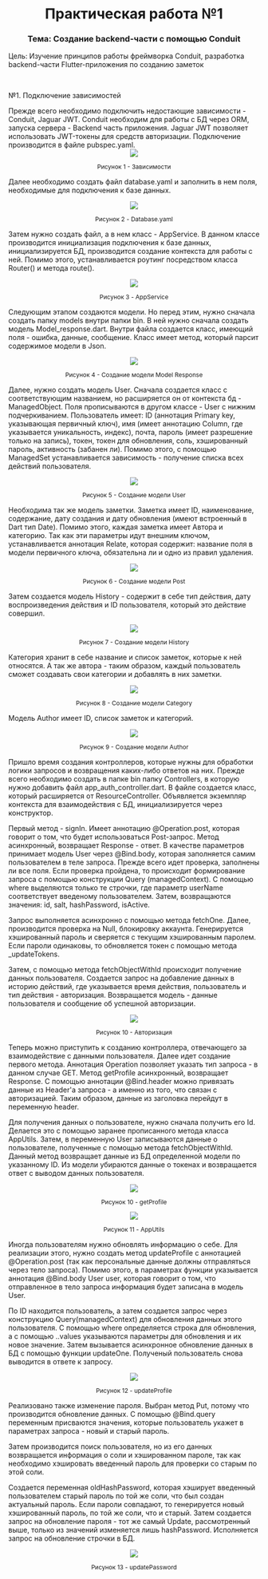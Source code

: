 <h1 align="center"> Практическая работа №1 </h1>
<h3 align="center"> Тема: Создание backend-части с помощью Conduit </h3>
<p> Цель: Изучение принципов работы фреймворка Conduit, разработка backend-части Flutter-приложения по созданию заметок </p>
</br>
<p> №1. Подключение зависимостей </p>
Прежде всего необходимо подключить недостающие зависимости - Conduit, Jaguar JWT. Conduit необходим для работы с БД через ORM, запуска сервера - Backend часть приложения. Jaguar JWT позволяет использовать JWT-токены для средств авторизации. Подключение производится в файле pubspec.yaml. 
<div align="center"> 
<img src="https://github.com/midnightRanger/Dart-backend/blob/main/images_git/pic1.jpg?raw=true">
</div>
<p color="grey" style="font-size: 12px" align="center"> Рисунок 1 - Зависимости </p>

Далее необходимо создать файл database.yaml и заполнить в нем поля, необходимые для подключения к базе данных. 

<div align="center"> 
<img src="https://github.com/midnightRanger/Dart-backend/blob/main/images_git/pic2.jpg?raw=true">
</div>
<p color="grey" style="font-size: 12px" align="center"> Рисунок 2 - Database.yaml </p>

Затем нужно создать файл, а в нем класс - AppService. В данном классе производится инициализация подключения к базе данных, инициализируется БД, производится создание контекста для работы с ней. Помимо этого, устанавливается роутинг посредством класса Router() и метода route().
<div align="center"> 
<img src="https://github.com/midnightRanger/Dart-backend/blob/main/images_git/pic3.jpg?raw=true">
</div>
<p color="grey" style="font-size: 12px" align="center"> Рисунок 3 - AppService </p>

Следующим этапом создаются модели. Но перед этим, нужно сначала создать папку models внутри папки bin. В ней нужно сначала создать модель Model_response.dart. Внутри файла создается класс, имеющий поля - ошибка, данные, сообщение. Класс имеет метод, который парсит содержимое модели в Json.

<div align="center"> 
<img src="https://github.com/midnightRanger/Dart-backend/blob/main/images_git/pic4.jpg?raw=true">
</div>
<p color="grey" style="font-size: 12px" align="center"> Рисунок 4 - Создание модели Model Response </p>

Далее, нужно создать модель User. Сначала создается класс с соответствующим названием, но расширяется он от контекста бд - ManagedObject. Поля прописываются в другом классе - User с нижним подчеркиванием. Пользователь имеет: ID (аннотация Primary key, указывающая первичный ключ), имя (имеет аннотацию Column, где указывается уникальность, индекс), почта, пароль (имеет разрешение только на запись), токен, токен для обновления, соль, хэшированный пароль, активность (забанен ли). Помимо этого, с помощью ManagedSet устанавливается зависимость - получение списка всех действий пользователя. 

<div align="center"> 
<img src="https://github.com/midnightRanger/Dart-backend/blob/main/images_git/pic5.jpg?raw=true">
</div>
<p color="grey" style="font-size: 12px" align="center"> Рисунок 5 - Создание модели User </p>

Необходима так же модель заметки. Заметка имеет ID, наименование, содержание, дату создания и дату обновления (имеют встроенный в Dart тип Date). Помимо этого, каждая заметка имеет Автора и категорию. Так как эти параметры идут внешним ключом, устанавливается аннотация Relate, которая содержит: название поля в модели первичного ключа, обязательна ли и одно из правил удаления. 

<div align="center"> 
<img src="https://github.com/midnightRanger/Dart-backend/blob/main/images_git/pic6.jpg?raw=true">
</div>
<p color="grey" style="font-size: 12px" align="center"> Рисунок 6 - Создание модели Post </p>

Затем создается модель History - содержит в себе тип действия, дату воспроизведения действия и ID пользователя, который это действие совершил. 

<div align="center"> 
<img src="https://github.com/midnightRanger/Dart-backend/blob/main/images_git/pic7.jpg?raw=true">
</div>
<p color="grey" style="font-size: 12px" align="center"> Рисунок 7 - Создание модели History </p>

Категория хранит в себе название и список заметок, которые к ней относятся. А так же автора - таким образом, каждый пользователь сможет создавать свои категории и добавлять в них заметки.

<div align="center"> 
<img src="https://github.com/midnightRanger/Dart-backend/blob/main/images_git/pic8.jpg?raw=true">
</div>
<p color="grey" style="font-size: 12px" align="center"> Рисунок 8 - Создание модели Category </p>

Модель Author имеет ID, список заметок и категорий. 

<div align="center"> 
<img src="https://github.com/midnightRanger/Dart-backend/blob/main/images_git/pic9.jpg?raw=true">
</div>
<p color="grey" style="font-size: 12px" align="center"> Рисунок 9 - Создание модели Author </p>

Пришло время создания контроллеров, которые нужны для обработки логики запросов и возвращения каких-либо ответов на них. Прежде всего необходимо создать в папке bin папку Controllers, в которую нужно добавить файл app_auth_controller.dart. В файле создается класс, который расширяется от ResourceController. Объявляется экземпляр контекста для взаимодействия с БД, инициализируется через конструктор.

Первый метод - signIn. Имеет аннотацию @Operation.post, которая говорит о том, что будет использоваться Post-запрос. Метод асинхронный, возвращает Response - ответ. В качестве параметров принимает модель User через @Bind.body, которая заполняется самим пользователем в теле запроса. Прежде всего идет проверка, заполнены ли все поля. Если проверка пройдена, то происходит формирование запроса с помощью конструкции Query<User> (managedContext). С помощью where выделяются только те строчки, где параметр userName соответствует введеному пользователем. Затем, возвращаются значения: id, salt, hashPassword, isActive. 
  
Запрос выполняется асинхронно с помощью метода fetchOne. Далее, производится проверка на Null, блокировку аккаунта. Генерируется хэшированный пароль и сверяется с текущим хэшированным паролем. Если пароли одинаковы, то обновляется токен с помощью метода _updateTokens. 
  
 Затем, с помощью метода fetchObjectWithId происходит получение данных пользователя. Создается запрос на добавление данных в историю действий, где указывается время действия, пользователь и тип действия - авторизация. Возвращается модель - данные пользователя и сообщение об успешной авторизации. 
  
<div align="center"> 
<img src="https://github.com/midnightRanger/Dart-backend/blob/main/images_git/pic23.jpg?raw=true">
</div>
<p color="grey" style="font-size: 12px" align="center"> Рисунок 10 - Авторизация </p>



Теперь можно приступить к созданию контроллера, отвечающего за взаимодействие с данными пользователя.
Далее идет создание первого метода. Аннотация Operation позволяет указать тип запроса - в данном случае GET. Метод getProfile асинхронный, возвращает Response. С помощью аннотации @Bind.header можно привязать данные из Header'а запроса - а именно из того, что связан с авторизацией. Таким образом, данные из заголовка перейдут в переменную header. 

Для получения данных о пользователе, нужно сначала получить его Id. Делается это с помощью заранее прописанного метода класса AppUtils. 
Затем, в переменную User записываются данные о пользователе, полученные с помощью метода fetchObjectWithId. Данный метод возвращает данные из БД определенной модели по указанному ID. 
Из модели убираются данные о токенах и возвращается ответ с выводом данных пользователя. 

<div align="center"> 
<img src="https://github.com/midnightRanger/Dart-backend/blob/main/images_git/pic10.jpg?raw=true">
</div>
<p color="grey" style="font-size: 12px" align="center"> Рисунок 10 - getProfile </p>

<div align="center"> 
<img src="https://github.com/midnightRanger/Dart-backend/blob/main/images_git/pic-utils.jpg?raw=true">
</div>
<p color="grey" style="font-size: 12px" align="center"> Рисунок 11 - AppUtils </p>

Иногда пользователям нужно обновлять информацию о себе. Для реализации этого, нужно создать метод updateProfile с аннотацией @Operation.post (так как персональные данные должны отправляться через тело запроса). Помимо этого, в параметрах функции указывается аннотация @Bind.body User user, которая говорит о том, что отправленное в тело запроса информация будет записана в модель User. 

По ID находится пользователь, а затем создается запрос через конструкцию Query<User>(managedContext) для обновления данных этого пользователя. С помощью where определяется строка для обновления, а с помощью ..values указываются параметры для обновления и их новое значение. Затем вызывается асинхронное обновление данных в БД с помощью функции updateOne. Полученый пользователь снова выводится в ответе к запросу. 
  
<div align="center"> 
<img src="https://github.com/midnightRanger/Dart-backend/blob/main/images_git/pic11.jpg?raw=true">
</div>
<p color="grey" style="font-size: 12px" align="center"> Рисунок 12 - updateProfile </p>

Реализовано также изменение пароля. Выбран метод Put, потому что производится обновление данных. С помощью @Bind.query переменным присваются значения, которые пользователь укажет в параметрах запроса - новый и старый пароль. 

Затем производится поиск пользователя, но из его данных возвращается информация о соли и хэшированном пароле, так как необходимо хэшировать введенный пароль для проверки со старым по этой соли. 

Создается переменная oldHashPassword, которая хэширует введенный пользователем старый пароль по той же соли, что был создан актуальный пароль. Если пароли совпадают, то генерируется новый хэшированный пароль, по той же соли, что и старый. Затем создается запрос на обновление пароля - тот же самый Update, рассмотренный выше, только из значений изменяется лишь hashPassword. Исполняется запрос на обновление строчки в БД.
  

<div align="center"> 
<img src="https://github.com/midnightRanger/Dart-backend/blob/main/images_git/pic12.jpg?raw=true">
</div>
<p color="grey" style="font-size: 12px" align="center"> Рисунок 13 - updatePassword </p>
  

